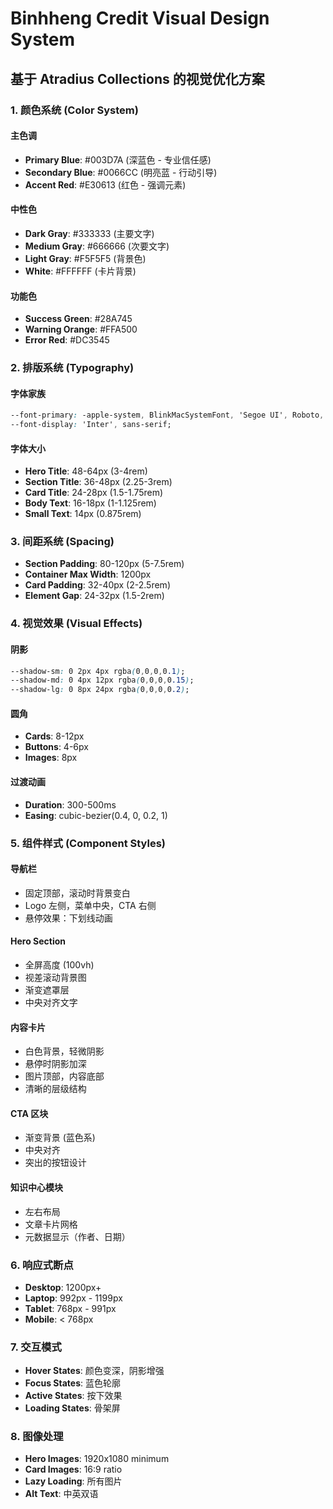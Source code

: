 # Binhheng Credit Visual Design System

## 基于 Atradius Collections 的视觉优化方案

### 1. 颜色系统 (Color System)

#### 主色调
- **Primary Blue**: #003D7A (深蓝色 - 专业信任感)
- **Secondary Blue**: #0066CC (明亮蓝 - 行动引导)
- **Accent Red**: #E30613 (红色 - 强调元素)

#### 中性色
- **Dark Gray**: #333333 (主要文字)
- **Medium Gray**: #666666 (次要文字)
- **Light Gray**: #F5F5F5 (背景色)
- **White**: #FFFFFF (卡片背景)

#### 功能色
- **Success Green**: #28A745
- **Warning Orange**: #FFA500
- **Error Red**: #DC3545

### 2. 排版系统 (Typography)

#### 字体家族
```css
--font-primary: -apple-system, BlinkMacSystemFont, 'Segoe UI', Roboto, sans-serif;
--font-display: 'Inter', sans-serif;
```

#### 字体大小
- **Hero Title**: 48-64px (3-4rem)
- **Section Title**: 36-48px (2.25-3rem)
- **Card Title**: 24-28px (1.5-1.75rem)
- **Body Text**: 16-18px (1-1.125rem)
- **Small Text**: 14px (0.875rem)

### 3. 间距系统 (Spacing)

- **Section Padding**: 80-120px (5-7.5rem)
- **Container Max Width**: 1200px
- **Card Padding**: 32-40px (2-2.5rem)
- **Element Gap**: 24-32px (1.5-2rem)

### 4. 视觉效果 (Visual Effects)

#### 阴影
```css
--shadow-sm: 0 2px 4px rgba(0,0,0,0.1);
--shadow-md: 0 4px 12px rgba(0,0,0,0.15);
--shadow-lg: 0 8px 24px rgba(0,0,0,0.2);
```

#### 圆角
- **Cards**: 8-12px
- **Buttons**: 4-6px
- **Images**: 8px

#### 过渡动画
- **Duration**: 300-500ms
- **Easing**: cubic-bezier(0.4, 0, 0.2, 1)

### 5. 组件样式 (Component Styles)

#### 导航栏
- 固定顶部，滚动时背景变白
- Logo 左侧，菜单中央，CTA 右侧
- 悬停效果：下划线动画

#### Hero Section
- 全屏高度 (100vh)
- 视差滚动背景图
- 渐变遮罩层
- 中央对齐文字

#### 内容卡片
- 白色背景，轻微阴影
- 悬停时阴影加深
- 图片顶部，内容底部
- 清晰的层级结构

#### CTA 区块
- 渐变背景 (蓝色系)
- 中央对齐
- 突出的按钮设计

#### 知识中心模块
- 左右布局
- 文章卡片网格
- 元数据显示（作者、日期）

### 6. 响应式断点

- **Desktop**: 1200px+
- **Laptop**: 992px - 1199px
- **Tablet**: 768px - 991px
- **Mobile**: < 768px

### 7. 交互模式

- **Hover States**: 颜色变深，阴影增强
- **Focus States**: 蓝色轮廓
- **Active States**: 按下效果
- **Loading States**: 骨架屏

### 8. 图像处理

- **Hero Images**: 1920x1080 minimum
- **Card Images**: 16:9 ratio
- **Lazy Loading**: 所有图片
- **Alt Text**: 中英双语